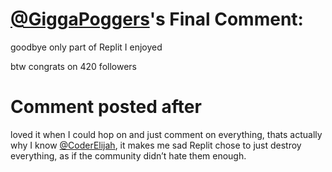 # [@GiggaPoggers](https://replit.com/@GiggaPoggers)'s Final Comment:

goodbye only part of Replit I enjoyed

btw congrats on 420 followers

# Comment posted after

loved it when I could hop on and just comment on everything, thats actually why I know [@CoderElijah](https://replit.com/@CoderElijah), it makes me sad Replit chose to just destroy everything, as if the community didn’t hate them enough.